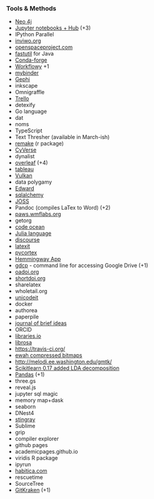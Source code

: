 ### Tools & Methods 

- [Neo 4j](https://neo4j.com/)
- [Jupyter notebooks + Hub](https://jupyter.org/) (+3)
- IPython Parallel
- [inviwo.org](http://inviwo.org)
- [openspaceproject.com](http://openspaceproject.com)
- [fastutil](http://fastutil.di.unimi.it) for Java
- [Conda-forge](https://github.com/conda-forge)
- [Workflowy](https://workflowy.com/)  +1
- [mybinder](http://mybinder.org/)
- [Gephi](https://gephi.org/)
- inkscape 
- Omnigraffle
- [Trello](http://trello.com)
- detexify
- Go language
- dat
- noms
- TypeScript
- Text Thresher (available in March-ish)
- [remake](https://github.com/richfitz/remake) (r package) 
- [CyVerse](http://www.cyverse.org/)
- dynalist
- [overleaf](https://www.overleaf.com/) (+4)
- [tableau](http://www.tableau.com/)
- [Vulkan](https://www.khronos.org/vulkan/)
- data polygamy
- [Edward](http://edwardlib.org/)
- [sqlalchemy](http://www.sqlalchemy.org/)
- [JOSS](http://joss.theoj.org/)
- Pandoc (compiles LaTex to Word) (+2)
- [paws.wmflabs.org](http://paws.wmflabs.org)
- getorg 
- [code ocean](https://codeocean.com/)
- [Julia language](http://julialang.org/)
- [discourse](https://www.discourse.org/)
- [latexit](https://pierre.chachatelier.fr/latexit/latexit-home.php)
- [pycortex](https://github.com/gallantlab/pycortex)
- [Hemmingway App](http://www.hemingwayapp.com/)
- [gdcp](https://github.com/ctberthiaume/gdcp) - command line for accessing Google Drive (+1)
- [oadoi.org](http://oadoi.org)
- [shortdoi.org](http://shortdoi.org/)
- sharelatex
- wholetail.org
- [unicodeit](http://www.unicodeit.net/)
- docker
- authorea
- paperpile
- [journal of brief ideas](http://beta.briefideas.org/)
- ORCID
- [libraries.io](https://libraries.io/)
- [librosa](https://github.com/librosa/librosa)
- https://travis-ci.org/
- [ewah compressed bitmaps](https://github.com/lemire/EWAHBoolArray)
- http://melodi.ee.washington.edu/gmtk/ 
- [Scikitlearn 0.17 added LDA decomposition](http://scikit-learn.org/stable/modules/generated/sklearn.decomposition.LatentDirichletAllocation.html)
- [Pandas](http://pandas.pydata.org/) (+1)
- three.gs
- reveal.js
- jupyter sql magic
- memory map+dask
- seaborn
- DNest4
- [stingray](https://github.com/StingraySoftware/stingray)
- Sublime
- grip
- compiler explorer
- github pages
- academicpages.github.io
- viridis R package
- ipyrun
- [habitica.com](http://habitica.com)
- rescuetime
- SourceTree
- [GitKraken](https://www.gitkraken.com/) (+1)


